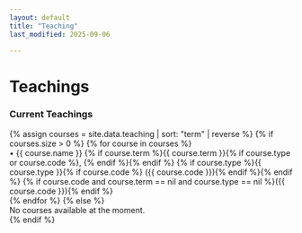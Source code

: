 ```yaml
---
layout: default
title: "Teaching"
last_modified: 2025-09-06

---
```

<div class="page-title">
    <h1>Teachings</h1>
</div>

<section class="section">
    <h3 class="section-title">Current Teachings</h3>
{% assign courses = site.data.teaching | sort: "term" | reverse %}
{% if courses.size > 0 %}
{% for course in courses %}
<div class="course-item">
    <div class="course-main">
        <span class="course-bullet">•</span>
        <span class="course-title">{{ course.name }}</span>
        <span class="course-meta">
            {% if course.term %}{{ course.term }}{% if course.type or course.code %}, {% endif %}{% endif %}
            {% if course.type %}{{ course.type }}{% if course.code %} ({{ course.code }}){% endif %}{% endif %}
            {% if course.code and course.term == nil and course.type == nil %}({{ course.code }}){% endif %}
        </span>
    </div>
</div>
{% endfor %}
{% else %}
<div class="no-courses">No courses available at the moment.</div>
{% endif %}
&nbsp;&nbsp;&nbsp;&nbsp;&nbsp;&nbsp;&nbsp;&nbsp;&nbsp;&nbsp;&nbsp;&nbsp;&nbsp;&nbsp;&nbsp;&nbsp;&nbsp;&nbsp;&nbsp;&nbsp;&nbsp;&nbsp;&nbsp;&nbsp;&nbsp;&nbsp;&nbsp;&nbsp;&nbsp;&nbsp;&nbsp;&nbsp;&nbsp;&nbsp;&nbsp;&nbsp;
</section>


